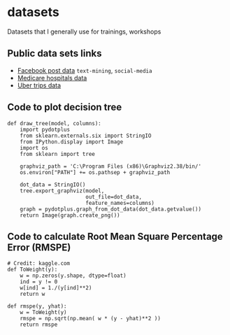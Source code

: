 # datasets
Datasets that I generally use for trainings, workshops



## Public data sets links
* [Facebook post data](https://insights.birdsonganalytics.com/static/demo/demobirdsong.facebook.csv) `text-mining`, `social-media`
* [Medicare hospitals data](https://data.medicare.gov/data/hospital-compare)  
* [Uber trips data](https://github.com/fivethirtyeight/uber-tlc-foil-response)


## Code to plot decision tree
```
def draw_tree(model, columns):
    import pydotplus
    from sklearn.externals.six import StringIO
    from IPython.display import Image
    import os
    from sklearn import tree
    
    graphviz_path = 'C:\Program Files (x86)\Graphviz2.38/bin/'
    os.environ["PATH"] += os.pathsep + graphviz_path

    dot_data = StringIO()
    tree.export_graphviz(model,
                         out_file=dot_data,
                         feature_names=columns)
    graph = pydotplus.graph_from_dot_data(dot_data.getvalue())  
    return Image(graph.create_png())
```
## Code to calculate Root Mean Square Percentage Error (RMSPE)
```
# Credit: kaggle.com
def ToWeight(y):
    w = np.zeros(y.shape, dtype=float)
    ind = y != 0
    w[ind] = 1./(y[ind]**2)
    return w

def rmspe(y, yhat):
    w = ToWeight(y)
    rmspe = np.sqrt(np.mean( w * (y - yhat)**2 ))
    return rmspe
```
